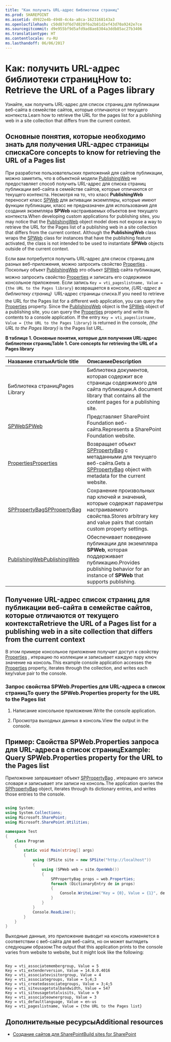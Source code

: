 ```yaml
---
title: "Как получить URL-адрес библиотеки страниц"
ms.prod: SHAREPOINT
ms.assetid: d9922e4b-4948-4c4a-a8ca-1623168143a3
ms.openlocfilehash: c50d87df6d7d820f6a2b81d2ef43d70a9242e7ce
ms.sourcegitcommit: d9e955bf9d5afd9ad8ae8304a3ddb85ac27b3406
ms.translationtype: HT
ms.contentlocale: ru-RU
ms.lasthandoff: 06/06/2017
---
```

# <a name="how-to-retrieve-the-url-of-a-pages-library"></a><span data-ttu-id="87d2e-102">Как: получить URL-адрес библиотеки страниц</span><span class="sxs-lookup"><span data-stu-id="87d2e-102">How to: Retrieve the URL of a Pages library</span></span>
<span data-ttu-id="87d2e-103">Узнайте, как получить URL-адрес для список страниц для публикации веб-сайта в семействе сайтов, которые отличаются от текущего контекста.</span><span class="sxs-lookup"><span data-stu-id="87d2e-103">Learn how to retrieve the URL for the pages list for a publishing web in a site collection that differs from the current context.</span></span>
## <a name="core-concepts-to-know-for-retrieving-the-url-of-a-pages-list"></a><span data-ttu-id="87d2e-104">Основные понятия, которые необходимо знать для получения URL-адрес страницы списка</span><span class="sxs-lookup"><span data-stu-id="87d2e-104">Core concepts to know for retrieving the URL of a Pages list</span></span>
<span data-ttu-id="87d2e-105"><a name="SP15_Core_Concepts_URL_MP"> </a></span><span class="sxs-lookup"><span data-stu-id="87d2e-105"><a name="SP15_Core_Concepts_URL_MP"> </a></span></span>

<span data-ttu-id="87d2e-p101">При разработке пользовательских приложений для сайтов публикации, можно заметить, что в объектной модели  [PublishingWeb](https://msdn.microsoft.com/library/Microsoft.SharePoint.Publishing.PublishingWeb.aspx) не предоставляет способ получить URL-адрес для списка страниц публикации веб-сайта в семействе сайтов, которые отличаются от текущего контекста. Несмотря на то, что класс **PublishingWeb** переносит класс [SPWeb](https://msdn.microsoft.com/library/Microsoft.SharePoint.SPWeb.aspx) для активации экземпляры, которые имеют функции публикации, класс не предназначен для использования для создания экземпляра **SPWeb** настраиваемых объектов вне текущего контекста.</span><span class="sxs-lookup"><span data-stu-id="87d2e-p101">When developing custom applications for publishing sites, you may notice that the  [PublishingWeb](https://msdn.microsoft.com/library/Microsoft.SharePoint.Publishing.PublishingWeb.aspx) object model does not expose a way to retrieve the URL for the Pages list of a publishing web in a site collection that differs from the current context. Although the **PublishingWeb** class wraps the [SPWeb](https://msdn.microsoft.com/library/Microsoft.SharePoint.SPWeb.aspx) class for instances that have the publishing feature activated, the class is not intended to be used to instantiate **SPWeb** objects outside of the current context.</span></span>
  
    
    
<span data-ttu-id="87d2e-p102">Если вам потребуется получить URL-адрес для список страниц для разных веб-приложения, можно запросить свойство  [Properties](https://msdn.microsoft.com/library/Microsoft.SharePoint.SPWeb.Properties.aspx) . Поскольку объект [PublishingWeb](https://msdn.microsoft.com/library/Microsoft.SharePoint.Publishing.PublishingWeb.aspx)  это объект [SPWeb](https://msdn.microsoft.com/library/Microsoft.SharePoint.SPWeb.aspx) сайта публикации, можно запросить свойство [Properties](https://msdn.microsoft.com/library/Microsoft.SharePoint.SPWeb.Properties.aspx) и записать его содержимое консольное приложение. Если запись `Key = vti_pageslistname, Value = {the URL to the Pages library}` возвращается в консоли, *{URL-адрес в библиотеку страниц}*   URL-адрес страницы списка.</span><span class="sxs-lookup"><span data-stu-id="87d2e-p102">If you need to retrieve the URL for the Pages list for a different web application, you can query the  [Properties](https://msdn.microsoft.com/library/Microsoft.SharePoint.SPWeb.Properties.aspx) property. Since the [PublishingWeb](https://msdn.microsoft.com/library/Microsoft.SharePoint.Publishing.PublishingWeb.aspx) object is the [SPWeb](https://msdn.microsoft.com/library/Microsoft.SharePoint.SPWeb.aspx) object of a publishing site, you can query the [Properties](https://msdn.microsoft.com/library/Microsoft.SharePoint.SPWeb.Properties.aspx) property and write its contents to a console application. If the entry `Key = vti_pageslistname, Value = {the URL to the Pages library}` is returned in the console, *{the URL to the Pages library}*  is the Pages list URL.</span></span>
  
    
    

<span data-ttu-id="87d2e-111">**В таблице 1. Основные понятия, которые для получения URL-адрес библиотеки страниц**</span><span class="sxs-lookup"><span data-stu-id="87d2e-111">**Table 1. Core concepts for retrieving the URL of a Pages library**</span></span>


|<span data-ttu-id="87d2e-112">**Название статьи**</span><span class="sxs-lookup"><span data-stu-id="87d2e-112">**Article title**</span></span>|<span data-ttu-id="87d2e-113">**Описание**</span><span class="sxs-lookup"><span data-stu-id="87d2e-113">**Description**</span></span>|
|:-----|:-----|
|<span data-ttu-id="87d2e-114">Библиотека страниц</span><span class="sxs-lookup"><span data-stu-id="87d2e-114">Pages Library</span></span>  <br/> |<span data-ttu-id="87d2e-115">Библиотека документов, которая содержит все страницы содержимого для сайта публикации.</span><span class="sxs-lookup"><span data-stu-id="87d2e-115">A document library that contains all the content pages for a publishing site.</span></span>  <br/> |
| [<span data-ttu-id="87d2e-116">SPWeb</span><span class="sxs-lookup"><span data-stu-id="87d2e-116">SPWeb</span></span>](https://msdn.microsoft.com/library/Microsoft.SharePoint.SPWeb.aspx) <br/> |<span data-ttu-id="87d2e-117">Представляет SharePoint Foundation веб-сайта.</span><span class="sxs-lookup"><span data-stu-id="87d2e-117">Represents a SharePoint Foundation website.</span></span>  <br/> |
| [<span data-ttu-id="87d2e-118">Properties</span><span class="sxs-lookup"><span data-stu-id="87d2e-118">Properties</span></span>](https://msdn.microsoft.com/library/Microsoft.SharePoint.SPWeb.Properties.aspx) <br/> |<span data-ttu-id="87d2e-119">Возвращает объект  [SPPropertyBag](https://msdn.microsoft.com/library/Microsoft.SharePoint.Utilities.SPPropertyBag.aspx) с метаданными для текущего веб-сайта.</span><span class="sxs-lookup"><span data-stu-id="87d2e-119">Gets a  [SPPropertyBag](https://msdn.microsoft.com/library/Microsoft.SharePoint.Utilities.SPPropertyBag.aspx) object with metadata for the current website.</span></span> <br/> |
| [<span data-ttu-id="87d2e-120">SPPropertyBag</span><span class="sxs-lookup"><span data-stu-id="87d2e-120">SPPropertyBag</span></span>](https://msdn.microsoft.com/library/Microsoft.SharePoint.Utilities.SPPropertyBag.aspx) <br/> |<span data-ttu-id="87d2e-121">Сохранение произвольных пар ключей и значений, которые содержат параметры настраиваемого свойства.</span><span class="sxs-lookup"><span data-stu-id="87d2e-121">Stores arbitrary key and value pairs that contain custom property settings.</span></span>  <br/> |
| [<span data-ttu-id="87d2e-122">PublishingWeb</span><span class="sxs-lookup"><span data-stu-id="87d2e-122">PublishingWeb</span></span>](https://msdn.microsoft.com/library/Microsoft.SharePoint.Publishing.PublishingWeb.aspx) <br/> |<span data-ttu-id="87d2e-123">Обеспечивает поведение публикации для экземпляра **SPWeb**, которая поддерживает публикацию.</span><span class="sxs-lookup"><span data-stu-id="87d2e-123">Provides publishing behavior for an instance of **SPWeb** that supports publishing.</span></span> <br/> |
   

## <a name="retrieve-the-url-of-a-pages-list-for-a-publishing-web-in-a-site-collection-that-differs-from-the-current-context"></a><span data-ttu-id="87d2e-124">Получение URL-адрес список страниц для публикации веб-сайта в семействе сайтов, которые отличаются от текущего контекста</span><span class="sxs-lookup"><span data-stu-id="87d2e-124">Retrieve the URL of a Pages list for a publishing web in a site collection that differs from the current context</span></span>
<span data-ttu-id="87d2e-125"><a name="SP15_Code_URL_Pages_List"> </a></span><span class="sxs-lookup"><span data-stu-id="87d2e-125"><a name="SP15_Code_URL_Pages_List"> </a></span></span>

<span data-ttu-id="87d2e-126">В этом примере консольное приложение получает доступ к свойству  [Properties](https://msdn.microsoft.com/library/Microsoft.SharePoint.SPWeb.Properties.aspx) , итерацию по коллекции и записывает каждую пару ключ значение на консоль.</span><span class="sxs-lookup"><span data-stu-id="87d2e-126">This example console application accesses the  [Properties](https://msdn.microsoft.com/library/Microsoft.SharePoint.SPWeb.Properties.aspx) property, iterates through the collection, and writes each key/value pair to the console.</span></span>
  
    
    

### <a name="to-query-the-spwebproperties-property-for-the-url-to-the-pages-list"></a><span data-ttu-id="87d2e-127">Запрос свойства SPWeb.Properties для URL-адреса в список страниц</span><span class="sxs-lookup"><span data-stu-id="87d2e-127">To query the SPWeb.Properties property for the URL to the Pages list</span></span>


1. <span data-ttu-id="87d2e-128">Написание консольное приложение.</span><span class="sxs-lookup"><span data-stu-id="87d2e-128">Write the console application.</span></span>
    
  
2. <span data-ttu-id="87d2e-129">Просмотра выходных данных в консоль.</span><span class="sxs-lookup"><span data-stu-id="87d2e-129">View the output in the console.</span></span>
    
  

## <a name="example-query-spwebproperties-property-for-the-url-to-the-pages-list"></a><span data-ttu-id="87d2e-130">Пример: Свойства SPWeb.Properties запроса для URL-адреса в список страниц</span><span class="sxs-lookup"><span data-stu-id="87d2e-130">Example: Query SPWeb.Properties property for the URL to the Pages list</span></span>
<span data-ttu-id="87d2e-131"><a name="SP15_Example_SPWeb_Properties"> </a></span><span class="sxs-lookup"><span data-stu-id="87d2e-131"><a name="SP15_Example_SPWeb_Properties"> </a></span></span>

<span data-ttu-id="87d2e-132">Приложение запрашивает объект  [SPPropertyBag](https://msdn.microsoft.com/library/Microsoft.SharePoint.Utilities.SPPropertyBag.aspx) , итерацию его записи словаря и записывает эти записи на консоль.</span><span class="sxs-lookup"><span data-stu-id="87d2e-132">The application queries the  [SPPropertyBag](https://msdn.microsoft.com/library/Microsoft.SharePoint.Utilities.SPPropertyBag.aspx) object, iterates through its dictionary entries, and writes those entries to the console.</span></span>
  
    
    

```cs

using System;
using System.Collections;
using Microsoft.SharePoint;
using Microsoft.SharePoint.Utilities;

namespace Test
{
    class Program
    {
        static void Main(string[] args)
        {
            using (SPSite site = new SPSite("http://localhost"))
            {
                using (SPWeb web = site.OpenWeb())
                {
                    SPPropertyBag props = web.Properties;
                    foreach (DictionaryEntry de in props)
                    {
                        Console.WriteLine("Key = {0}, Value = {1}", de.Key, de.Value);
                    }
                }
            }
            Console.ReadLine();
        }
    }
}

```

<span data-ttu-id="87d2e-133">Выходные данные, это приложение выводит на консоль изменяется в соответствии с веб-сайта для веб-сайта, но он может выглядеть следующим образом:</span><span class="sxs-lookup"><span data-stu-id="87d2e-133">The output that this application prints to the console varies from website to website, but it might look like the following:</span></span>
  
    
    



```

Key = vti_associatemembergroup, Value = 5
Key = vti_extenderversion, Value = 14.0.0.4016
Key = vti_associatevisitorgroup, Value = 4
Key = vti_associategroups, Value = 5;4;3
Key = vti_createdassociategroups, Value = 3;4;5
Key = vti_siteusagetotalbandwidth, Value = 547
Key = vti_siteusagetotalvisits, Value = 9
Key = vti_associateownergroup, Value = 3
Key = vti_defaultlanguage, Value = en-us
Key = vti_pageslistname, Value = {the URL to the Pages list}
```


## <a name="additional-resources"></a><span data-ttu-id="87d2e-134">Дополнительные ресурсы</span><span class="sxs-lookup"><span data-stu-id="87d2e-134">Additional resources</span></span>
<span data-ttu-id="87d2e-135"><a name="bk_addresources"> </a></span><span class="sxs-lookup"><span data-stu-id="87d2e-135"><a name="bk_addresources"> </a></span></span>


-  [<span data-ttu-id="87d2e-136">Создание сайтов для SharePoint</span><span class="sxs-lookup"><span data-stu-id="87d2e-136">Build sites for SharePoint</span></span>](build-sites-for-sharepoint)
    
  


